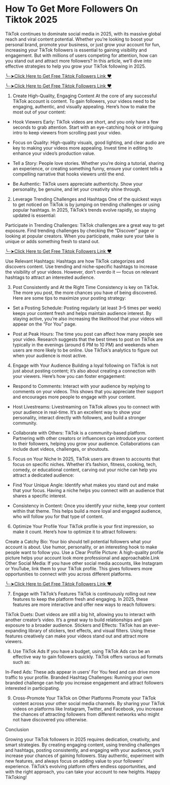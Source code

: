 # How To Get More Followers On Tiktok 2025
TikTok continues to dominate social media in 2025, with its massive global reach and viral content potential. Whether you’re looking to boost your personal brand, promote your business, or just grow your account for fun, increasing your TikTok followers is essential to gaining visibility and engagement. But with millions of users competing for attention, how can you stand out and attract more followers? In this article, we’ll dive into effective strategies to help you grow your TikTok following in 2025.

[╰┈➤Click Here to Get Free Tiktok Followers Link ❤](https://today.freegiftstation.com/ttik/)

[╰┈➤Click Here to Get Free Tiktok Followers Link ❤](https://today.freegiftstation.com/ttik/)

1. Create High-Quality, Engaging Content
At the core of any successful TikTok account is content. To gain followers, your videos need to be engaging, authentic, and visually appealing. Here’s how to make the most out of your content:

- Hook Viewers Early: TikTok videos are short, and you only have a few seconds to grab attention. Start with an eye-catching hook or intriguing intro to keep viewers from scrolling past your video.

- Focus on Quality: High-quality visuals, good lighting, and clear audio are key to making your videos more appealing. Invest time in editing to enhance your video’s production value.

- Tell a Story: People love stories. Whether you’re doing a tutorial, sharing an experience, or creating something funny, ensure your content tells a compelling narrative that hooks viewers until the end.

- Be Authentic: TikTok users appreciate authenticity. Show your personality, be genuine, and let your creativity shine through.

2. Leverage Trending Challenges and Hashtags
One of the quickest ways to get noticed on TikTok is by jumping on trending challenges or using popular hashtags. In 2025, TikTok’s trends evolve rapidly, so staying updated is essential:

Participate in Trending Challenges: TikTok challenges are a great way to get exposure. Find trending challenges by checking the “Discover” page or looking at popular creators. When you participate, make sure your take is unique or adds something fresh to stand out.

[╰┈➤Click Here to Get Free Tiktok Followers Link ❤](https://today.freegiftstation.com/ttik/)

Use Relevant Hashtags: Hashtags are how TikTok categorizes and discovers content. Use trending and niche-specific hashtags to increase the visibility of your videos. However, don’t overdo it — focus on relevant hashtags to attract an interested audience.

3. Post Consistently and At the Right Time
Consistency is key on TikTok. The more you post, the more chances you have of being discovered. Here are some tips to maximize your posting strategy:

- Set a Posting Schedule: Posting regularly (at least 3–5 times per week) keeps your content fresh and helps maintain audience interest. By staying active, you’re also increasing the likelihood that your videos will appear on the “For You” page.

- Post at Peak Hours: The time you post can affect how many people see your video. Research suggests that the best times to post on TikTok are typically in the evenings (around 6 PM to 10 PM) and weekends when users are more likely to be online. Use TikTok’s analytics to figure out when your audience is most active.

4. Engage with Your Audience
Building a loyal following on TikTok is not just about posting content; it’s also about creating a connection with your viewers. Here’s how you can foster engagement:

- Respond to Comments: Interact with your audience by replying to comments on your videos. This shows that you appreciate their support and encourages more people to engage with your content.

- Host Livestreams: Livestreaming on TikTok allows you to connect with your audience in real-time. It’s an excellent way to show your personality, interact directly with followers, and build a stronger community.

- Collaborate with Others: TikTok is a community-based platform. Partnering with other creators or influencers can introduce your content to their followers, helping you grow your audience. Collaborations can include duet videos, challenges, or shoutouts.

5. Focus on Your Niche
In 2025, TikTok users are drawn to accounts that focus on specific niches. Whether it’s fashion, fitness, cooking, tech, comedy, or educational content, carving out your niche can help you attract a dedicated audience:

- Find Your Unique Angle: Identify what makes you stand out and make that your focus. Having a niche helps you connect with an audience that shares a specific interest.

- Consistency in Content: Once you identify your niche, keep your content within that theme. This helps build a more loyal and engaged audience, who will follow you for that type of content.

6. Optimize Your Profile
Your TikTok profile is your first impression, so make it count. Here’s how to optimize it to attract followers:

Create a Catchy Bio: Your bio should tell potential followers what your account is about. Use humor, personality, or an interesting hook to make people want to follow you. Use a Clear Profile Picture: A high-quality profile picture helps your account look more professional and approachable.Link Other Social Media: If you have other social media accounts, like Instagram or YouTube, link them to your TikTok profile. This gives followers more opportunities to connect with you across different platforms.

[╰┈➤Click Here to Get Free Tiktok Followers Link ❤](https://today.freegiftstation.com/ttik/)

7. Engage with TikTok’s Features
TikTok is continuously rolling out new features to keep the platform fresh and engaging. In 2025, these features are more interactive and offer new ways to reach followers:

TikTok Duets: Duet videos are still a big hit, allowing you to interact with another creator’s video. It’s a great way to build relationships and gain exposure to a broader audience. Stickers and Effects: TikTok has an ever-expanding library of stickers, text effects, and visual filters. Using these features creatively can make your videos stand out and attract more viewers.

8. Use TikTok Ads
If you have a budget, using TikTok Ads can be an effective way to gain followers quickly. TikTok offers various ad formats such as:

In-Feed Ads: These ads appear in users’ For You feed and can drive more traffic to your profile. Branded Hashtag Challenges: Running your own branded challenge can help you increase engagement and attract followers interested in participating.


9. Cross-Promote Your TikTok on Other Platforms
Promote your TikTok content across your other social media channels. By sharing your TikTok videos on platforms like Instagram, Twitter, and Facebook, you increase the chances of attracting followers from different networks who might not have discovered you otherwise.

Conclusion

Growing your TikTok followers in 2025 requires dedication, creativity, and smart strategies. By creating engaging content, using trending challenges and hashtags, posting consistently, and engaging with your audience, you’ll increase your chances of gaining followers. Stay authentic, experiment with new features, and always focus on adding value to your followers’ experience. TikTok’s evolving platform offers endless opportunities, and with the right approach, you can take your account to new heights. Happy TikToking!

